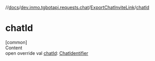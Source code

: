 //[docs](../../../index.md)/[dev.inmo.tgbotapi.requests.chat](../index.md)/[ExportChatInviteLink](index.md)/[chatId](chat-id.md)



# chatId  
[common]  
Content  
open override val [chatId](chat-id.md): [ChatIdentifier](../../dev.inmo.tgbotapi.types/-chat-identifier/index.md)  



